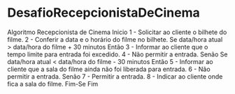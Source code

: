 # DesafioRecepcionistaDeCinema


Algoritmo Recepcionista de Cinema
Inicio
1 - Solicitar ao cliente o bilhete do filme.
2 - Conferir a data e o horário do filme no bilhete.
Se data/hora atual > data/hora do filme + 30 minutos Então
3 - Informar ao cliente que o tempo limite para entrada foi excedido.
4 - Não permitir a entrada.
Senão Se data/hora atual < data/hora do filme - 30 minutos Então
5 - Informar ao cliente que a sala do filme ainda não foi liberada para entrada.
6 - Não permitir a entrada.
Senão
7 - Permitir a entrada.
8 - Indicar ao cliente onde fica a sala do filme.
Fim-Se
Fim
